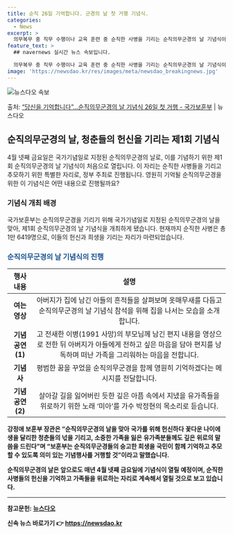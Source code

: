 ```yaml
---
title: 순직 26일 기억합니다. 군경의 날 첫 거행 기념식.
categories:
  - News
excerpt: >
  의무복무 중 직무 수행이나 교육 훈련 중 순직한 사병을 기리는 순직의무군경의 날 기념식이 처음 열린다. 국가…
feature_text: >
  ## navernews 실시간 뉴스 속보입니다.

  의무복무 중 직무 수행이나 교육 훈련 중 순직한 사병을 기리는 순직의무군경의 날 기념식이 처음 열린다. 국가…
image: 'https://newsdao.kr/res/images/meta/newsdao_breakingnews.jpg'
---
```


![뉴스다오 속보](https://newsdao.kr/res/images/meta/newsdao_breakingnews.jpg)

<p>출처: <a href="https://newsdao.kr/3671" rel="dofollow">“당신을 기억합니다”…순직의무군경의 날 기념식 26일 첫 거행 - 국가보훈부</a> | 뉴스다오</p>

<h2 data-ke-size="size26">순직의무군경의 날, 청춘들의 헌신을 기리는 제1회 기념식</h2>

<p data-ke-size="size16">4월 넷째 금요일은 국가기념일로 지정된 순직의무군경의 날로, 이를 기념하기 위한 제1회 순직의무군경의 날 기념식이 처음으로 열립니다. 이 자리는 순직한 사병들을 기리고 추모하기 위한 특별한 자리로, 정부 주최로 진행됩니다. 영원히 기억될 순직의무군경을 위한 이 기념식은 어떤 내용으로 진행될까요?</p>

<h3>기념식 개최 배경</h3>
<p data-ke-size="size16">국가보훈부는 순직의무군경을 기리기 위해 국가기념일로 지정된 순직의무군경의 날을 맞아, 제1회 순직의무군경의 날 기념식을 개최하게 됐습니다. 현재까지 순직한 사병은 총 1만 6419명으로, 이들의 헌신과 희생을 기리는 자리가 마련되었습니다.</p>

<h3><b><span style="color: #1a5490;">순직의무군경의 날 기념식의 진행</span><b></h3>

<table>
	<thead>
		<tr>
			<th style="text-align: center;">행사 내용</th>
			<th style="text-align: center;">설명</th>
		</tr>
	</thead>
	<tbody>
		<tr>
			<td style="text-align: center; height: 17px;"><b>여는 영상</b></td>
			<td style="text-align: center; height: 17px;">아버지가 집에 남긴 아들의 흔적들을 살펴보며 옷매무새를 다듬고 순직의무군경의 날 기념식 참석을 위해 집을 나서는 모습을 소개합니다.</td>
		</tr>
		<tr>
			<td style="text-align: center; height: 17px;"><b>기념공연(1)</b></td>
			<td style="text-align: center; height: 17px;">고 전새한 이병(1991 사망)의 부모님께 남긴 편지 내용을 영상으로 전한 뒤 아버지가 아들에게 전하고 싶은 마음을 담아 편지를 낭독하며 떠난 가족을 그리워하는 마음을 전합니다.</td>
		</tr>
		<tr>
			<td style="text-align: center; height: 17px;"><b>기념사</b></td>
			<td style="text-align: center; height: 17px;">평범한 꿈을 꾸었을 순직의무군경을 함께 영원히 기억하겠다는 메시지를 전달합니다.</td>
		</tr>
		<tr>
			<td style="text-align: center; height: 17px;"><b>기념공연(2)</b></td>
			<td style="text-align: center; height: 17px;">살아갈 길을 잃어버린 듯한 깊은 아픔 속에서 지냈을 유가족들을 위로하기 위한 노래 ‘미아’를 가수 박정현의 목소리로 듣습니다.</td>
		</tr>
	</tbody>
</table>

<p data-ke-size="size16">강정애 보훈부 장관은 “순직의무군경의 날을 맞아 국가를 위해 헌신하다 꽃다운 나이에 생을 달리한 청춘들의 넋을 기리고, 소중한 가족을 잃은 유가족분들께도 깊은 위로의 말씀을 드린다”며 “보훈부는 순직의무군경들의 숭고한 희생을 국민이 함께 기억하고 추모할 수 있도록 의미 있는 기념행사를 거행할 것”이라고 말했습니다.</p>

<p data-ke-size="size16">순직의무군경의 날은 앞으로도 매년 4월 넷째 금요일에 기념식이 열릴 예정이며, 순직한 사병들의 헌신을 기억하고 가족들을 위로하는 자리로 계속해서 열릴 것으로 보고 있습니다.</p>

<hr>

<p data-ke-size="size16">참고문헌: <a href="https://newsdao.kr/3671">뉴스다오</a></p> 

신속 뉴스 바로가기 👉 <a href="https://newsdao.kr" rel="dofollow">https://newsdao.kr</a>


